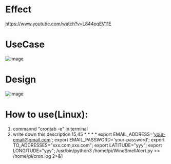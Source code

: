 # Effect

https://www.youtube.com/watch?v=L844oqEV11E

# UseCase
![image](https://github.com/frtkng/WindSmellAlert/assets/35648235/eaa7da50-7db2-49b0-b6f0-8ddaf6cb745b)

# Design
![image](https://github.com/frtkng/WindSmellAlert/assets/35648235/bbe44fc9-c2ac-4277-8ffc-4a04396a3b67)


# How to use(Linux):
1) commannd "crontab -e" in terminal
2) write down this description
15,45 * * * * export EMAIL_ADDRESS='your-email@gmail.com'; export EMAIL_PASSWORD='your-password'; export TO_ADDRESSES="xxx.com,xxx.com"; export LATITUDE="yyy"; export LONGITUDE="yyy"; /usr/bin/python3 /home/pi/WindSmellAlert.py >> /home/pi/cron.log 2>&1

